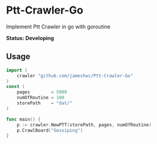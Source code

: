 # Ptt-Crawler-Go

Implement Ptt Crawler in go with goroutine

**Status: Developing**

## Usage

```go
import (
	crawler "github.com/jameshwc/Ptt-Crawler-Go"
)
const (
	pages        = 5000
	numOfRoutine = 100
	storePath    = "dat/"
)

func main() {
	p := crawler.NewPTT(storePath, pages, numOfRoutine)
	p.CrawlBoard("Gossiping")
}
```